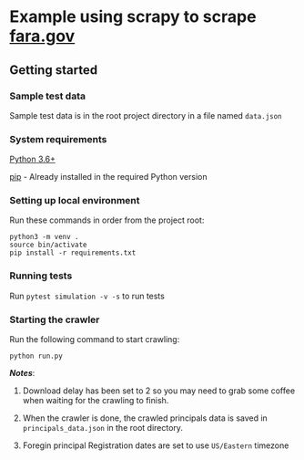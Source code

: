 # Example using scrapy to scrape [fara.gov](https://efile.fara.gov/pls/apex/f?p=185:130:0::NO:RP,130:P130_DATERANGE:N)


## Getting started

### Sample test data
Sample test data is in the root project directory in a file named `data.json`

### System requirements
[Python 3.6+](https://www.python.org/)

[pip](https://pip.pypa.io/en/stable/installing/)  - Already installed in the required Python version

### Setting up local environment
Run these commands in order from the project root:
```
python3 -m venv .
source bin/activate
pip install -r requirements.txt
```

### Running tests
Run `pytest simulation -v -s` to run tests


### Starting the crawler
Run the following command to start crawling:

`python run.py`

**_Notes_**: 
1. Download delay has been set to 2 so you may need to grab some coffee when waiting for the crawling to finish.

2. When the crawler is done, the crawled principals data is saved in `principals_data.json` in the root directory.

3. Foregin principal Registration dates are set to use `US/Eastern` timezone
